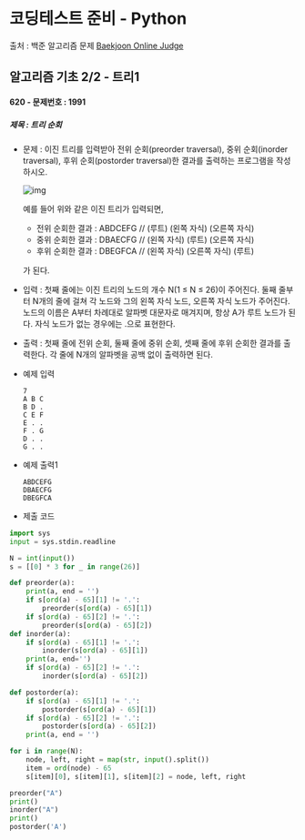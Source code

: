 # 코딩테스트 준비 - Python



출처 : 백준 알고리즘 문제 [Baekjoon Online Judge](https://www.acmicpc.net/)



## 알고리즘 기초 2/2 -  트리1



#### 620 -  문제번호 : 1991

 ##### 제목 : 트리 순회

- 문제 : 이진 트리를 입력받아 전위 순회(preorder traversal), 중위 순회(inorder traversal), 후위 순회(postorder traversal)한 결과를 출력하는 프로그램을 작성하시오.

  ![img](https://www.acmicpc.net/JudgeOnline/upload/201007/trtr.png)

  예를 들어 위와 같은 이진 트리가 입력되면,

  - 전위 순회한 결과 : ABDCEFG // (루트) (왼쪽 자식) (오른쪽 자식)
  - 중위 순회한 결과 : DBAECFG // (왼쪽 자식) (루트) (오른쪽 자식)
  - 후위 순회한 결과 : DBEGFCA // (왼쪽 자식) (오른쪽 자식) (루트)

  가 된다.

- 입력 : 첫째 줄에는 이진 트리의 노드의 개수 N(1 ≤ N ≤ 26)이 주어진다. 둘째 줄부터 N개의 줄에 걸쳐 각 노드와 그의 왼쪽 자식 노드, 오른쪽 자식 노드가 주어진다. 노드의 이름은 A부터 차례대로 알파벳 대문자로 매겨지며, 항상 A가 루트 노드가 된다. 자식 노드가 없는 경우에는 .으로 표현한다.

- 출력 : 첫째 줄에 전위 순회, 둘째 줄에 중위 순회, 셋째 줄에 후위 순회한 결과를 출력한다. 각 줄에 N개의 알파벳을 공백 없이 출력하면 된다.

- 예제 입력

  ```
  7
  A B C
  B D .
  C E F
  E . .
  F . G
  D . .
  G . .
  ```

- 예제 출력1

  ```
  ABDCEFG
  DBAECFG
  DBEGFCA
  ```

- 제출 코드

```python
import sys
input = sys.stdin.readline

N = int(input())
s = [[0] * 3 for _ in range(26)]

def preorder(a):
    print(a, end = '')
    if s[ord(a) - 65][1] != '.':
        preorder(s[ord(a) - 65][1])
    if s[ord(a) - 65][2] != '.':
        preorder(s[ord(a) - 65][2])
def inorder(a):
    if s[ord(a) - 65][1] != '.':
        inorder(s[ord(a) - 65][1])
    print(a, end='')
    if s[ord(a) - 65][2] != '.':
        inorder(s[ord(a) - 65][2])

def postorder(a):
    if s[ord(a) - 65][1] != '.':
        postorder(s[ord(a) - 65][1])
    if s[ord(a) - 65][2] != '.':
        postorder(s[ord(a) - 65][2])
    print(a, end = '')

for i in range(N):
    node, left, right = map(str, input().split())
    item = ord(node) - 65
    s[item][0], s[item][1], s[item][2] = node, left, right

preorder("A")
print()
inorder("A")
print()
postorder('A')
```

